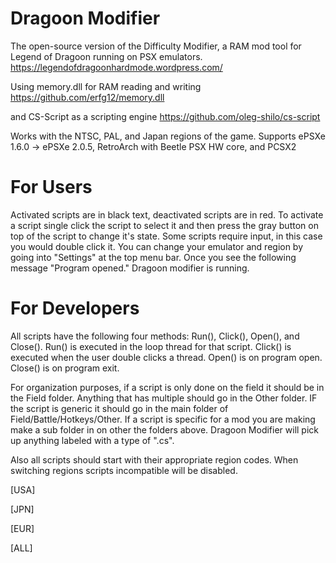 # Dragoon Modifier
The open-source version of the Difficulty Modifier, a RAM mod tool for Legend of Dragoon running on PSX emulators. https://legendofdragoonhardmode.wordpress.com/

Using memory.dll for RAM reading and writing https://github.com/erfg12/memory.dll

and CS-Script as a scripting engine https://github.com/oleg-shilo/cs-script

Works with the NTSC, PAL, and Japan regions of the game.
Supports ePSXe 1.6.0 -> ePSXe 2.0.5, RetroArch with Beetle PSX HW core, and PCSX2

# For Users
Activated scripts are in black text, deactivated scripts are in red. To activate a script single click the script to select it and then press the gray button on top of the script to change it's state. Some scripts require input, in this case you would double click it. You can change your emulator and region by going into "Settings" at the top menu bar. Once you see the following message "Program opened." Dragoon modifier is running. 

# For Developers
All scripts have the following four methods: Run(), Click(), Open(), and Close(). Run() is executed in the loop thread for that script. Click() is executed when the user double clicks a thread. Open() is on program open. Close() is on program exit.

For organization purposes, if a script is only done on the field it should be in the Field folder. Anything that has multiple should go in the Other folder. IF the script is generic it should go in the main folder of Field/Battle/Hotkeys/Other. If a script is specific for a mod you are making make a sub folder in on other the folders above. Dragoon Modifier will pick up anything labeled with a type of ".cs".

Also all scripts should start with their appropriate region codes. When switching regions scripts incompatible will be disabled.

[USA]

[JPN]

[EUR]

[ALL]
